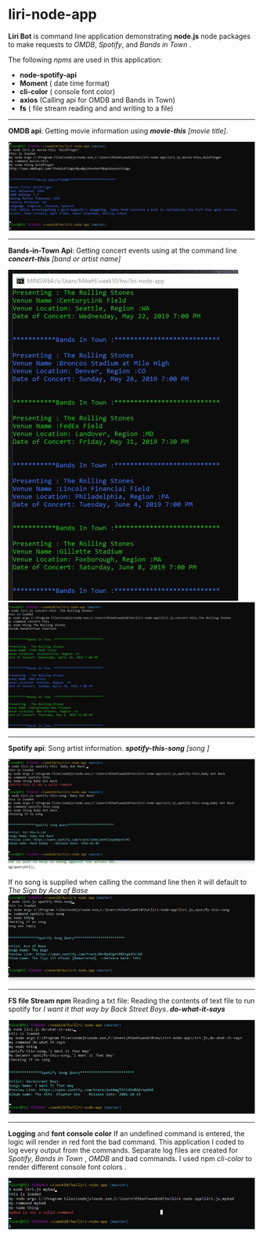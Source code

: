 # liri-node-app


**Liri Bot** is command line application demonstrating **node.js** node packages to make requests to *OMDB*, *Spotify*, and  *Bands in Town* . 

The following  *npms* are used in this application:
+ **node-spotify-api**
+ **Moment** ( date time format)
+ **cli-color** ( console font color)
+ **axios**  (Calling api for OMDB and Bands in Town)
+ **fs**  ( file stream reading and and writing to a file)


 
___

**OMDB api**: Getting movie information using ***movie-this***   _[movie title]_. 

![](OmdbCapture.JPG)
___
**Bands-in-Town Api**: Getting concert events using at the command line ***concert-this*** *[band or artist name]* 

![](bandsInTownExample1.JPG)
![](bandsInTownExample2.JPG)
___
**Spotify api**: Song artist information. 
***spotify-this-song*** *[song ]*

![](spotifyCapture.JPG)

If no song is supplied when calling the command line then it will default to *The Sign by Ace of Base*
![](spotifyCaptureNoSong.JPG)

___
**FS file Stream npm** Reading a txt file: 
Reading the contents of text file to run spotify for
*I want it that way by Back Street Boys*. ***do-what-it-says***

![](doWhatItSaysCapture.JPG)
 
 ___
 **Logging** and **font console color**
If an undefined command is entered, the logic will 
render in red font the bad command. This application I coded to log every output from the commands. Separate log files are created for *Spotify*, *Bands in Town* , *OMDB* and bad commands. I used npm *cli-color* to render different console font colors . 

![](badCommand.JPG)

